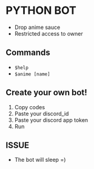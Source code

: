 # PYTHON BOT
- Drop anime sauce
- Restricted access to owner

## Commands

- `$help`
- `$anime [name]`

## Create your own bot!

1. Copy codes
2. Paste your discord_id
3. Paste your discord app token
4. Run

## ISSUE
- The bot will sleep =)
